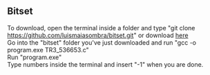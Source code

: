## Bitset

To download, open the terminal inside a folder and type "git clone https://github.com/luismaiasombra/bitset.git" or download [here](https://github.com/luismaiasombra/bitset/archive/refs/heads/main.zip)  
Go into the "bitset" folder you've just downloaded and run "gcc -o program.exe TR3_536653.c"  
Run "program.exe"  
Type numbers inside the terminal and insert "-1" when you are done.  
